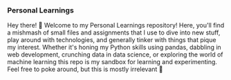 ### Personal Learnings
Hey there! 👋 Welcome to my Personal Learnings repository! Here, you'll find a mishmash of small files and assignments that I use to dive into new stuff,
play around with technologies, and generally tinker with things that pique my interest. Whether it's honing my Python skills using pandas, 
dabbling in web development, crunching data in data science, or exploring the world of machine learning this
repo is my sandbox for learning and experimenting. Feel free to poke around, but this is mostly irrelevant 🚀
